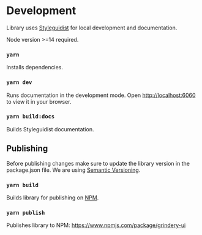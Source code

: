 # Development

Library uses [Styleguidist](https://react-styleguidist.js.org/) for local development and documentation.

Node version >=14 required.

### `yarn`

Installs dependencies.

### `yarn dev`

Runs documentation in the development mode.
Open [http://localhost:6060](http://localhost:6060) to view it in your browser.

### `yarn build:docs`

Builds Styleguidist documentation.

## Publishing

Before publishing changes make sure to update the library version in the package.json file. We are using [Semantic Versioning](https://semver.org/).

### `yarn build`

Builds library for publishing on [NPM](npmjs.com).

### `yarn publish`

Publishes library to NPM: https://www.npmjs.com/package/grindery-ui